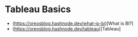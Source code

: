 # Tableau Basics
- (https://oreosblog.hashnode.dev/what-is-bi)[What is BI?]
- (https://oreosblog.hashnode.dev/tableau)[Tableau]
